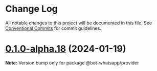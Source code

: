 # Change Log

All notable changes to this project will be documented in this file.
See [Conventional Commits](https://conventionalcommits.org) for commit guidelines.

# [0.1.0-alpha.18](https://github.com/codigoencasa/bot-whatsapp/compare/v0.1.0-alpha.0...v0.1.0-alpha.18) (2024-01-19)

**Note:** Version bump only for package @bot-whatsapp/provider
